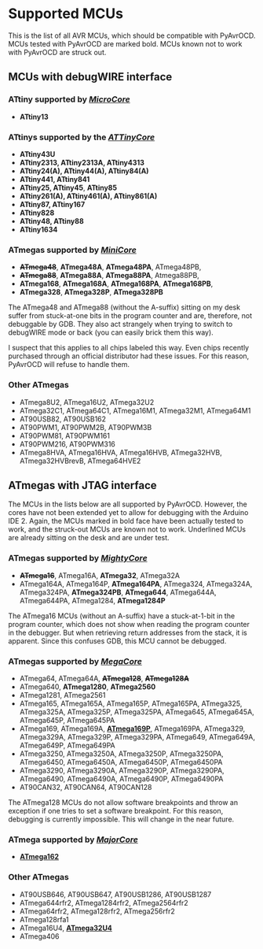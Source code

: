 # Supported MCUs



This is the list of all AVR MCUs, which should be compatible with PyAvrOCD. MCUs tested with PyAvrOCD are marked bold. MCUs known not to work with PyAvrOCD are struck out.

## MCUs with debugWIRE interface

### ATtiny supported by [*MicroCore*](https://github.com/MCUdude/MicroCore)

- **ATtiny13**

### ATtinys supported by the [*ATTinyCore*](https://github.com/SpenceKonde/ATTinyCore)

* **ATtiny43U**
* **ATtiny2313, ATtiny2313A, ATtiny4313**
* **ATtiny24(A), ATtiny44(A), ATtiny84(A)**
* **ATtiny441, ATtiny841**
* **ATtiny25, ATtiny45**, **ATtiny85**
* **ATtiny261(A), ATtiny461(A), ATtiny861(A)**
* **ATtiny87, ATtiny167**
* **ATtiny828**
* **ATtiny48, ATtiny88**
* **ATtiny1634**

### ATmegas supported by [*MiniCore*](https://github.com/MCUdude/MiniCore)

* <s>__ATmega48__</s>, __ATmega48A__, __ATmega48PA__, ATmega48PB,
* <s>__ATmega88__</s>, __ATmega88A__, __ATmega88PA__, Atmega88PB,
* __ATmega168__, __ATmega168A__, __ATmega168PA__, **ATmega168PB**,
* **ATmega328**, __ATmega328P__, **ATmega328PB**

The ATmega48 and ATmega88 (without the A-suffix) sitting on my desk suffer from stuck-at-one bits in the program counter and are, therefore, not debuggable by GDB. They also act strangely when trying to switch to debugWIRE mode or back (you can easily brick them this way).

I suspect that this applies to all chips labeled this way. Even chips recently purchased through an official distributor had these issues. For this reason, PyAvrOCD will refuse to handle them.

### Other ATmegas

* ATmega8U2, ATmega16U2, ATmega32U2
* ATmega32C1, ATmega64C1, ATmega16M1, ATmega32M1, ATmega64M1
* AT90USB82, AT90USB162
* AT90PWM1, AT90PWM2B, AT90PWM3B
* AT90PWM81, AT90PWM161
* AT90PWM216, AT90PWM316
* ATmega8HVA, ATmega16HVA, ATmega16HVB, ATmega32HVB, ATmega32HVBrevB, ATmega64HVE2

## ATmegas with JTAG interface

The MCUs in the lists below are all supported by PyAvrOCD. However, the cores have not been extended yet to allow for debugging with the Arduino IDE 2. Again, the MCUs marked in bold face have been actually tested to work, and the struck-out MCUs are known not to work. Underlined MCUs are already sitting on the desk and are under test.

### ATmegas supported by [*MightyCore*](https://github.com/MCUdude/MightyCore)

* <s>**ATmega16**</s>, ATmega16A, **ATmega32**, ATmega32A
* ATmega164A, ATmega164P, **ATmega164PA**, ATmega324, ATmega324A, ATmega324PA, **ATmega324PB**, **ATmega644**, ATmega644A, ATmega644PA, ATmega1284, **ATmega1284P**

The ATmega16 MCUs (without an A-suffix) have a stuck-at-1-bit in the program counter, which does not show when reading the program counter in the debugger. But when retrieving return addresses from the stack, it is apparent. Since this confuses GDB, this MCU cannot be debugged.

### ATmegas supported by [*MegaCore*](https://github.com/MCUdude/MegaCore)

* ATmega64, ATmega64A, <s>**ATmega128**</s>, <s>**ATmega128A**</s>
* ATmega640, **ATmega1280**, **ATmega2560**
* ATmega1281, ATmega2561
* ATmega165, ATmega165A, ATmega165P, ATmega165PA, ATmega325, ATmega325A, ATmega325P, ATmega325PA, ATmega645, ATmega645A, ATmega645P, ATmega645PA
* ATmega169, ATmega169A, <u>**ATmega169P**</u>, ATmega169PA, ATmega329, ATmega329A, ATmega329P, ATmega329PA, ATmega649, ATmega649A, ATmega649P, ATmega649PA
* ATmega3250, ATmega3250A, ATmega3250P, ATmega3250PA, ATmega6450, ATmega6450A, ATmega6450P, ATmega6450PA
* ATmega3290, ATmega3290A, ATmega3290P, ATmega3290PA, ATmega6490, ATmega6490A, ATmega6490P, ATmega6490PA
* AT90CAN32, AT90CAN64, AT90CAN128

The ATmega128 MCUs do not allow software breakpoints and throw an exception if one tries to set a software breakpoint. For this reason, debugging is currently impossible. This will change in the near future.

### ATmega supported by [*MajorCore*](https://github.com/MCUdude/MajorCore)

* <u>**ATmega162**</u>

### Other ATmegas

* AT90USB646, AT90USB647, AT90USB1286, AT90USB1287
* ATmega644rfr2, ATmega1284rfr2, ATmega2564rfr2
* ATmega64rfr2, ATmega128rfr2, ATmega256rfr2
* ATmega128rfa1
* ATmega16U4, **<u>ATmega32U4</u>**
* ATmega406

